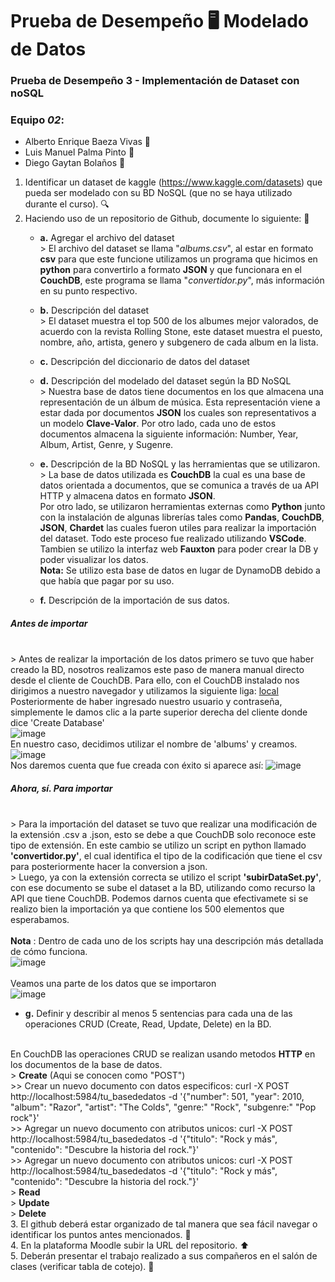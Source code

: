 # Prueba de Desempeño 🖥️ Modelado de Datos


### Prueba de Desempeño 3 - Implementación de Dataset con noSQL <br>
### Equipo _02_: 
* Alberto Enrique Baeza Vivas 🦧
* Luis Manuel Palma Pinto 🦖
* Diego Gaytan Bolaños 🐳

1. Identificar un	dataset	de	kaggle	(https://www.kaggle.com/datasets)	que	pueda	ser	modelado	con	su	BD	NoSQL (que	no	se	haya	utilizado	durante	el	curso). 🔍
2. Haciendo	uso	de	un	repositorio	de	Github,	documente	lo	siguiente: 📝
   * **a.** Agregar el	archivo	del	dataset
<br> > El archivo del dataset se llama "_albums.csv_", al estar en formato **csv** para que este funcione utilizamos un programa que hicimos en **python** para convertirlo a formato **JSON** y que funcionara en el **CouchDB**, este programa se llama "_convertidor.py_", más información en su punto respectivo.
   * **b.** Descripción	del	dataset
<br> > El dataset muestra el top 500 de los albumes mejor valorados, de acuerdo con la revista Rolling Stone, este dataset muestra el puesto, nombre, año, artista, genero y subgenero de cada album en la lista.
   * **c.** Descripción	del	diccionario	de	datos	del	dataset
   * **d.** Descripción	del	modelado	del	dataset	según	la	BD	NoSQL
  <br> > Nuestra base de datos tiene documentos en los que almacena una representación de un álbum de música. Esta representación viene a estar dada por documentos **JSON** los cuales son representativos a un modelo **Clave-Valor**. Por otro lado, cada uno de estos documentos almacena la siguiente información: Number, Year, Album, Artist, Genre, y Sugenre.
   * **e.** Descripción	de	la	BD	NoSQL	y	las	herramientas	que	se	utilizaron.
   <br> > La base de datos utilizada es **CouchDB** la cual es una base de datos orientada a documentos, que se comunica a través de ua API HTTP y almacena datos en formato **JSON**.
<br> Por otro lado, se utilizaron herramientas externas como **Python** junto con la instalación de algunas librerías tales como **Pandas**, **CouchDB**, **JSON**, **Chardet** las cuales fueron utiles para realizar la importación del dataset. Todo este proceso fue realizado utilizando **VSCode**. Tambien se utilizo la interfaz web **Fauxton** para poder crear la DB y poder visualizar los datos.
<br> **Nota:** Se utilizo esta base de datos en lugar de DynamoDB debido a que había que pagar por su uso.

   * **f.** Descripción	de	la	importación	de	sus	datos.
##### Antes de importar 
<br> > Antes de realizar la importación de los datos primero se tuvo que haber creado la BD, nosotros realizamos este paso de manera manual directo desde el cliente de CouchDB. Para ello, con el CouchDB instalado nos dirigimos a nuestro navegador y utilizamos la siguiente liga: [local](http://localhost:5984/_utils/#login)
<br> Posteriormente de haber ingresado nuestro usuario y contraseña, simplemente le damos clic a la parte superior derecha del cliente donde dice 'Create Database' 
<br> ![image](https://github.com/DGSENZEN/ProyectoDatos/assets/148842609/3d77a5dd-e6fc-427f-86ba-9dab3f3bd6d4)
<br> En nuestro caso, decidimos utilizar el nombre de 'albums' y creamos. 
<br> ![image](https://github.com/DGSENZEN/ProyectoDatos/assets/148842609/526dd51f-fa3a-43a3-9480-9205f7a4dc16)
<br>Nos daremos cuenta que fue creada con éxito si aparece así:
![image](https://github.com/DGSENZEN/ProyectoDatos/assets/148842609/8268a9f8-7498-4dcd-9286-01dfb80c0e60)
##### Ahora, sí. Para importar
<br> > Para la importación del dataset se tuvo que realizar una modificación de la extensión .csv a .json, esto se debe a que CouchDB solo reconoce este tipo de extensión. En este cambio se utilizo un script en python llamado **'convertidor.py'**, el cual identifica el tipo de la codificación que tiene el csv para posteriormente hacer la conversion a json.
<br> > Luego, ya con la extensión correcta se utilizo el script **'subirDataSet.py'**, con ese documento se sube el dataset a la BD, utilizando como recurso la API que tiene CouchDB. Podemos darnos cuenta que efectivamete si se realizo bien la importación ya que contiene los 500 elementos que esperabamos. 
<br>
<br> **Nota** : Dentro de cada uno de los scripts hay una descripción más detallada de cómo funciona.
<br>
![image](https://github.com/DGSENZEN/ProyectoDatos/assets/148842609/398f48e6-55b2-4864-8e2f-4276ae6aba53)
<br>
<br>Veamos una parte de los datos que se importaron
<br>![image](https://github.com/DGSENZEN/ProyectoDatos/assets/148842609/3a387cbd-d786-42e7-be9e-da8605696179)

   * **g.** Definir	 y	 describir	 al	 menos	 5	 sentencias	 para	 cada	 una	 de	 las operaciones	CRUD (Create,	Read,	Update,	Delete) en	la	BD.

<br> En CouchDB las operaciones CRUD se realizan usando metodos **HTTP** en los documentos de la base de datos. 
<br> > **Create** (Aqui se conocen como "POST")
<br> >> Crear un nuevo documento con datos especificos: curl -X POST http://localhost:5984/tu_basededatos -d '{"number": 501, "year": 2010, "album": "Razor", "artist": "The Colds", "genre:" "Rock", "subgenre:" "Pop rock"}'
<br> >> Agregar un nuevo documento con atributos unicos: curl -X POST http://localhost:5984/tu_basededatos -d '{"titulo": "Rock y más", "contenido": "Descubre la historia del rock."}'
<br> >> Agregar un nuevo documento con atributos unicos: curl -X POST http://localhost:5984/tu_basededatos -d '{"titulo": "Rock y más", "contenido": "Descubre la historia del rock."}'
<br> > **Read**
<br> > **Update**
<br> > **Delete**
<br> 3. El	 github deberá	 estar	 organizado	 de	 tal	 manera	 que	 sea	 fácil	 navegar	 o identificar	los	puntos	antes	mencionados. 🧭
<br> 4. En	la	plataforma	Moodle	subir	la	URL	del	repositorio. ⬆️
<br> 5. Deberán	presentar	el	trabajo	realizado	a	sus	compañeros	en	el	salón	de	clases	(verificar	tabla	de cotejo). 🎥
